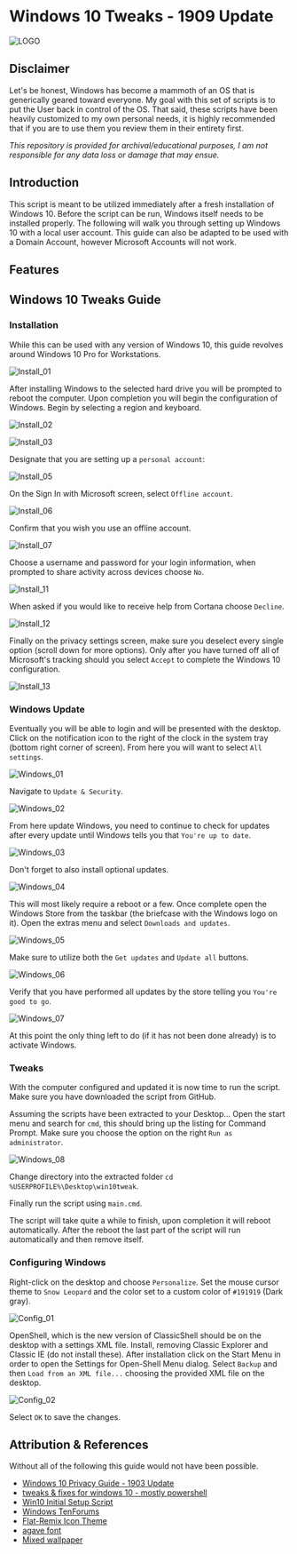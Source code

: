 # Windows 10 Tweaks - 1909 Update

![LOGO](README_media/LOGO.png)

## Disclaimer

Let's be honest, Windows has become a mammoth of an OS that is generically geared toward everyone. My goal with this set of scripts is to put the User back in control of the OS. That said, these scripts have been heavily customized to my own personal needs, it is highly recommended that if you are to use them you review them in their entirety first.

*This repository is provided for archival/educational purposes, I am not responsible for any data loss or damage that may ensue.*

## Introduction

This script is meant to be utilized immediately after a fresh installation of Windows 10. Before the script can be run, Windows itself needs to be installed properly. The following will walk you through setting up Windows 10 with a local user account. This guide can also be adapted to be used with a Domain Account, however Microsoft Accounts will not work.

## Features



## Windows 10 Tweaks Guide

### Installation

While this can be used with any version of Windows 10, this guide revolves around Windows 10 Pro for Workstations.

![Install_01](README_media/Install_01.png)

After installing Windows to the selected hard drive you will be prompted to reboot the computer. Upon completion you will begin the configuration of Windows. Begin by selecting a region and keyboard.

![Install_02](README_media/Install_02.png)

![Install_03](README_media/Install_03.png)


Designate that you are setting up a `personal account`:

![Install_05](README_media/Install_05.png)

On the Sign In with Microsoft screen, select `Offline account`.

![Install_06](README_media/Install_06.png)

Confirm that you wish you use an offline account.

![Install_07](README_media/Install_07.png)

Choose a username and password for your login information, when prompted to share activity across devices choose `No`.

![Install_11](README_media/Install_11.png)

When asked if you would like to receive help from Cortana choose `Decline`.

![Install_12](README_media/Install_12.png)

Finally on the privacy settings screen, make sure you deselect every single option (scroll down for more options). Only after you have turned off all of Microsoft's tracking should you select `Accept` to complete the Windows 10 configuration.

![Install_13](README_media/Install_13.png)

### Windows Update

Eventually you will be able to login and will be presented with the desktop. Click on the notification icon to the right of the clock in the system tray (bottom right corner of screen). From here you will want to select `All settings`.

![Windows_01](README_media/Windows_01.png)

Navigate to `Update & Security`.

![Windows_02](README_media/Windows_02.png)

From here update Windows, you need to continue to check for updates after every update until Windows tells you that `You're up to date`.

![Windows_03](README_media/Windows_03.png)

Don't forget to also install optional updates.

![Windows_04](README_media/Windows_04.png)

This will most likely require a reboot or a few. Once complete open the Windows Store from the taskbar (the briefcase with the Windows logo on it). Open the extras menu and select `Downloads and updates`.

![Windows_05](README_media/Windows_05.png)

Make sure to utilize both the `Get updates` and `Update all` buttons.

![Windows_06](README_media/Windows_06.png)

Verify that you have performed all updates by the store telling you `You're good to go`.

![Windows_07](README_media/Windows_07.png)

At this point the only thing left to do (if it has not been done already) is to activate Windows.

### Tweaks

With the computer configured and updated it is now time to run the script. Make sure you have downloaded the script from GitHub.

Assuming the scripts have been extracted to your Desktop... Open the start menu and search for `cmd`, this should bring up the listing for Command Prompt. Make sure you choose the option on the right `Run as administrator`.

![Windows_08](README_media/Windows_08.png)

Change directory into the extracted folder `cd %USERPROFILE%\Desktop\win10tweak`. 

Finally run the script using `main.cmd`.

The script will take quite a while to finish, upon completion it will reboot automatically. After the reboot the last part of the script will run automatically and then remove itself.

### Configuring Windows

Right-click on the desktop and choose `Personalize`. Set the mouse cursor theme to `Snow Leopard` and the color set to a custom color of `#191919` (Dark gray).

![Config_01](README_media/Config_01.png)

OpenShell, which is the new version of ClassicShell should be on the desktop with a settings XML file. Install, removing Classic Explorer and Classic IE (do not install these). After installation click on the Start Menu in order to open the Settings for Open-Shell Menu dialog. Select `Backup` and then `Load from an XML file...` choosing the provided XML file on the desktop.

![Config_02](README_media/Config_02.png)

Select `OK` to save the changes.

## Attribution & References

Without all of the following this guide would not have been possible.

* [Windows 10 Privacy Guide - 1903 Update](https://github.com/adolfintel/Windows10-Privacy)
* [tweaks & fixes for windows 10 - mostly powershell](https://github.com/equk/windows)
* [Win10 Initial Setup Script](https://github.com/Disassembler0/Win10-Initial-Setup-Script)
* [Windows TenForums](https://www.tenforums.com/)
* [Flat-Remix Icon Theme](https://github.com/daniruiz/flat-remix)
* [agave font](https://github.com/agarick/agave)
* [Mixed wallpaper](https://www.deviantart.com/i5yal/art/Mixed-wallpaper-744877376)
